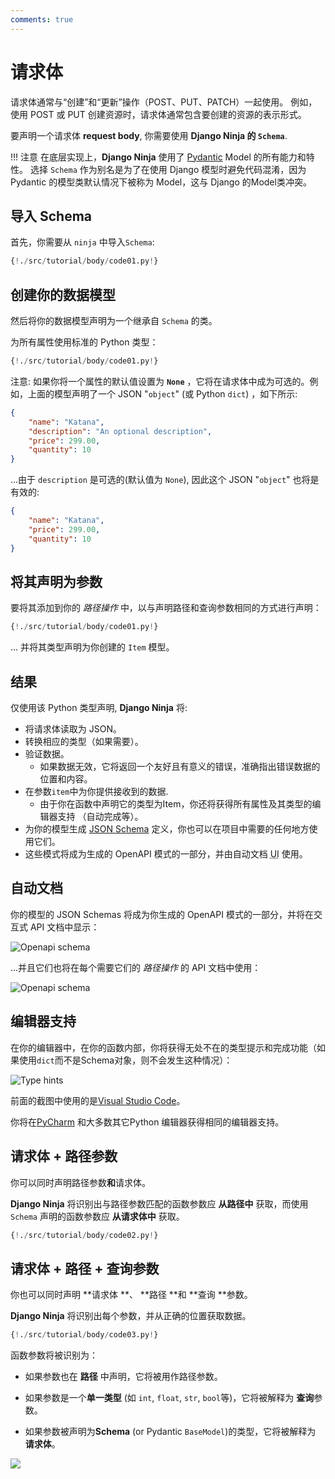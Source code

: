 ```yaml
---
comments: true
---
```

# 请求体

请求体通常与“创建”和“更新”操作（POST、PUT、PATCH）一起使用。
例如，使用 POST 或 PUT 创建资源时，请求体通常包含要创建的资源的表示形式。

要声明一个请求体 **request body**, 你需要使用 **Django Ninja 的 `Schema`**.

!!! 注意
    在底层实现上，**Django Ninja** 使用了 <a href="https://pydantic-docs.helpmanual.io/" class="external-link" target="_blank">Pydantic</a> Model 的所有能力和特性。
    选择 `Schema` 作为别名是为了在使用 Django 模型时避免代码混淆，因为 Pydantic 的模型类默认情况下被称为 Model，这与 Django 的Model类冲突。
    

## 导入 Schema

首先，你需要从 `ninja` 中导入`Schema`:

```python hl_lines="2"
{!./src/tutorial/body/code01.py!}
```

## 创建你的数据模型

然后将你的数据模型声明为一个继承自 `Schema` 的类。

为所有属性使用标准的 Python 类型：

```python hl_lines="5 6 7 8 9"
{!./src/tutorial/body/code01.py!}
```

注意: 如果你将一个属性的默认值设置为 **`None`** ，它将在请求体中成为可选的。例如，上面的模型声明了一个 JSON "`object`" (或 Python `dict`) ，如下所示:

```JSON
{
    "name": "Katana",
    "description": "An optional description",
    "price": 299.00,
    "quantity": 10
}
```

...由于 `description` 是可选的(默认值为 `None`), 因此这个 JSON "`object`" 也将是有效的:

```JSON
{
    "name": "Katana",
    "price": 299.00,
    "quantity": 10
}
```

## 将其声明为参数

要将其添加到你的 *路径操作* 中，以与声明路径和查询参数相同的方式进行声明：


```python hl_lines="13"
{!./src/tutorial/body/code01.py!}
```

... 并将其类型声明为你创建的 `Item` 模型。

## 结果

仅使用该 Python 类型声明, **Django Ninja** 将:

* 将请求体读取为 JSON。
* 转换相应的类型（如果需要）。
* 验证数据。
    * 如果数据无效，它将返回一个友好且有意义的错误，准确指出错误数据的位置和内容。
* 在参数`item`中为你提供接收到的数据.
    * 由于你在函数中声明它的类型为Item，你还将获得所有属性及其类型的编辑器支持
（自动完成等）。
* 为你的模型生成 <a href="https://json-schema.org" class="external-link" target="_blank">JSON Schema</a> 定义，你也可以在项目中需要的任何地方使用它们。
* 这些模式将成为生成的 OpenAPI 模式的一部分，并由自动文档 <abbr title="User Interfaces">UI</abbr> 使用。

## 自动文档

你的模型的 JSON Schemas 将成为你生成的 OpenAPI 模式的一部分，并将在交互式 API 文档中显示：

![Openapi schema](../../img/body-schema-doc.png)

...并且它们也将在每个需要它们的 *路径操作* 的 API 文档中使用：

![Openapi schema](../../img/body-schema-doc2.png)

## 编辑器支持

在你的编辑器中，在你的函数内部，你将获得无处不在的类型提示和完成功能（如果使用`dict`而不是Schema对象，则不会发生这种情况）：

![Type hints](../../img/body-editor.gif)


前面的截图中使用的是<a href="https://code.visualstudio.com" class="external-link" target="_blank">Visual Studio Code</a>。

你将在<a href="https://www.jetbrains.com/pycharm/" class="external-link" target="_blank">PyCharm</a> 和大多数其它Python 编辑器获得相同的编辑器支持。

## 请求体 + 路径参数

你可以同时声明路径参数**和**请求体。


**Django Ninja** 将识别出与路径参数匹配的函数参数应 **从路径中** 获取，而使用 `Schema` 声明的函数参数应 **从请求体中** 获取。

```python hl_lines="11 12"
{!./src/tutorial/body/code02.py!}
```

## 请求体 + 路径 + 查询参数

你也可以同时声明 **请求体 **、 **路径 **和 **查询 **参数。

 **Django Ninja** 将识别出每个参数，并从正确的位置获取数据。

```python hl_lines="11 12"
{!./src/tutorial/body/code03.py!}
```

函数参数将被识别为：

* 如果参数也在 **路径** 中声明，它将被用作路径参数。

 
* 如果参数是一个**单一类型** (如 `int`, `float`, `str`, `bool`等)，它将被解释为 **查询**参数。
* 如果参数被声明为**Schema** (or Pydantic `BaseModel`)的类型，它将被解释为 **请求体**。

<img style="object-fit: cover; object-position: 50% 50%;" loading="lazy" fetchpriority="auto" aria-hidden="true" draggable="false" src="https://picsum.photos/825/47.jpg">
